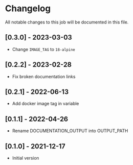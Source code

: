 # Changelog
All notable changes to this job will be documented in this file.

## [0.3.0] - 2023-03-03
* Change `IMAGE_TAG` to `18-alpine`

## [0.2.2] - 2023-02-28
* Fix broken documentation links

## [0.2.1] - 2022-06-13
* Add docker image tag in variable 

## [0.1.1] - 2022-04-26
* Rename DOCUMENTATION_OUTPUT into OUTPUT_PATH
  
## [0.1.0] - 2021-12-17
* Initial version
